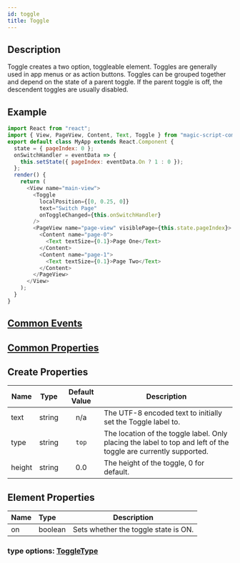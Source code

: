 ```yaml
---
id: toggle
title: Toggle
---
```


## Description

Toggle creates a two option, toggleable element. Toggles are generally used in app menus or as action buttons. Toggles can be grouped together and depend on the state of a parent toggle. If the parent toggle is off, the descendent toggles are usually disabled.

## Example

```javascript
import React from "react";
import { View, PageView, Content, Text, Toggle } from "magic-script-components";
export default class MyApp extends React.Component {
  state = { pageIndex: 0 };
  onSwitchHandler = eventData => {
    this.setState({ pageIndex: eventData.On ? 1 : 0 });
  };
  render() {
    return (
      <View name="main-view">
        <Toggle
          localPosition={[0, 0.25, 0]}
          text="Switch Page"
          onToggleChanged={this.onSwitchHandler}
        />
        <PageView name="page-view" visiblePage={this.state.pageIndex}>
          <Content name="page-0">
            <Text textSize={0.1}>Page One</Text>
          </Content>
          <Content name="page-1">
            <Text textSize={0.1}>Page Two</Text>
          </Content>
        </PageView>
      </View>
    );
  }
}
```

## [Common Events](../events/CommonEvents.md)

## [Common Properties](../types/Properties.md)

## Create Properties

| Name   | Type   | Default Value | Description                                                                                                     |
| ------ | ------ | :-----------: | --------------------------------------------------------------------------------------------------------------- |
| text   | string |      n/a      | The UTF-8 encoded text to initially set the Toggle label to.                                                    |
| type   | string |     `top`     | The location of the toggle label. Only placing the label to top and left of the toggle are currently supported. |
| height | string |      0.0      | The height of the toggle, 0 for default.                                                                        |

## Element Properties

| Name | Type    | Description                          |
| :--- | :------ | ------------------------------------ |
| on   | boolean | Sets whether the toggle state is ON. |

### type options: [ToggleType](../types/ToggleType.md)
